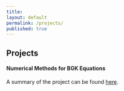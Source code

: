 ```yaml
---
title:
layout: default
permalink: /projects/
published: true
---
```


## Projects

#### Numerical Methods for BGK Equations

A summary of the project can be found [here](https://trace.tennessee.edu/utk_mathpubs/10/).
